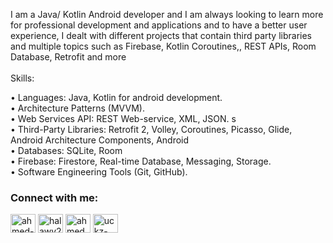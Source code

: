 

I am a Java/ Kotlin Android developer and I am always looking to learn more for professional development and applications and to have a better user experience, I dealt with different projects that contain third party libraries and multiple topics such as Firebase, Kotlin Coroutines,, REST APIs, Room Database, Retrofit and more
<br/>
<br/>Skills: 
<p>• Languages: Java, Kotlin for android development.<br>
    • Architecture Patterns (MVVM).<br>
    • Web Services API: REST Web-service, XML, JSON. s<br>
    • Third-Party Libraries: Retrofit 2, Volley, Coroutines, Picasso, Glide, Android Architecture Components, Android <br>
    • Databases: SQLite, Room<br>
    • Firebase: Firestore, Real-time Database, Messaging, Storage.<br>
    • Software Engineering Tools (Git, GitHub).<br>
</p>

<h3 align="left">Connect with me:</h3>
<p align="left">
<a href="https://linkedin.com/in/ahmed-abdelraheem-2067a1207" target="blank"><img align="center" src="https://raw.githubusercontent.com/rahuldkjain/github-profile-readme-generator/master/src/images/icons/Social/linked-in-alt.svg" alt="ahmed-abdelraheem-2067a1207" height="30" width="40" /></a>
<a href="https://fb.com/halawy2000" target="blank"><img align="center" src="https://raw.githubusercontent.com/rahuldkjain/github-profile-readme-generator/master/src/images/icons/Social/facebook.svg" alt="halawy2000" height="30" width="40" /></a>
<a href="https://instagram.com/ahmed_abdelraheem20" target="blank"><img align="center" src="https://raw.githubusercontent.com/rahuldkjain/github-profile-readme-generator/master/src/images/icons/Social/instagram.svg" alt="ahmed_abdelraheem20" height="30" width="40" /></a>
<a href="https://www.youtube.com/channel/UCkZ-b4eDmPAzdviKLDNOVbg" target="blank"><img align="center" src="https://raw.githubusercontent.com/rahuldkjain/github-profile-readme-generator/master/src/images/icons/Social/youtube.svg" alt="uckz-b4edmpazdvikldnovbg" height="30" width="40" /></a>
</p>
